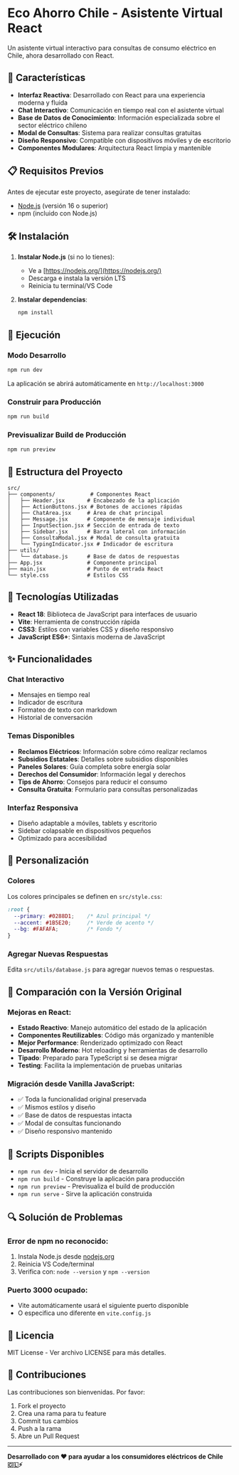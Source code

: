 # Eco Ahorro Chile - Asistente Virtual React

Un asistente virtual interactivo para consultas de consumo eléctrico en Chile, ahora desarrollado con React.

## 🚀 Características

- **Interfaz Reactiva**: Desarrollado con React para una experiencia moderna y fluida
- **Chat Interactivo**: Comunicación en tiempo real con el asistente virtual
- **Base de Datos de Conocimiento**: Información especializada sobre el sector eléctrico chileno
- **Modal de Consultas**: Sistema para realizar consultas gratuitas
- **Diseño Responsivo**: Compatible con dispositivos móviles y de escritorio
- **Componentes Modulares**: Arquitectura React limpia y mantenible

## 📋 Requisitos Previos

Antes de ejecutar este proyecto, asegúrate de tener instalado:

- [Node.js](https://nodejs.org/) (versión 16 o superior)
- npm (incluido con Node.js)

## 🛠️ Instalación

1. **Instalar Node.js** (si no lo tienes):
   - Ve a [https://nodejs.org/](https://nodejs.org/)
   - Descarga e instala la versión LTS
   - Reinicia tu terminal/VS Code

2. **Instalar dependencias**:
   ```bash
   npm install
   ```

## 🎯 Ejecución

### Modo Desarrollo
```bash
npm run dev
```
La aplicación se abrirá automáticamente en `http://localhost:3000`

### Construir para Producción
```bash
npm run build
```

### Previsualizar Build de Producción
```bash
npm run preview
```

## 📁 Estructura del Proyecto

```
src/
├── components/           # Componentes React
│   ├── Header.jsx       # Encabezado de la aplicación
│   ├── ActionButtons.jsx # Botones de acciones rápidas
│   ├── ChatArea.jsx     # Área de chat principal
│   ├── Message.jsx      # Componente de mensaje individual
│   ├── InputSection.jsx # Sección de entrada de texto
│   ├── Sidebar.jsx      # Barra lateral con información
│   ├── ConsultaModal.jsx # Modal de consulta gratuita
│   └── TypingIndicator.jsx # Indicador de escritura
├── utils/
│   └── database.js      # Base de datos de respuestas
├── App.jsx              # Componente principal
├── main.jsx             # Punto de entrada React
└── style.css            # Estilos CSS
```

## 🔧 Tecnologías Utilizadas

- **React 18**: Biblioteca de JavaScript para interfaces de usuario
- **Vite**: Herramienta de construcción rápida
- **CSS3**: Estilos con variables CSS y diseño responsivo
- **JavaScript ES6+**: Sintaxis moderna de JavaScript

## ✨ Funcionalidades

### Chat Interactivo
- Mensajes en tiempo real
- Indicador de escritura
- Formateo de texto con markdown
- Historial de conversación

### Temas Disponibles
- **Reclamos Eléctricos**: Información sobre cómo realizar reclamos
- **Subsidios Estatales**: Detalles sobre subsidios disponibles
- **Paneles Solares**: Guía completa sobre energía solar
- **Derechos del Consumidor**: Información legal y derechos
- **Tips de Ahorro**: Consejos para reducir el consumo
- **Consulta Gratuita**: Formulario para consultas personalizadas

### Interfaz Responsiva
- Diseño adaptable a móviles, tablets y escritorio
- Sidebar colapsable en dispositivos pequeños
- Optimizado para accesibilidad

## 🎨 Personalización

### Colores
Los colores principales se definen en `src/style.css`:
```css
:root {
  --primary: #0288D1;    /* Azul principal */
  --accent: #1B5E20;     /* Verde de acento */
  --bg: #FAFAFA;         /* Fondo */
}
```

### Agregar Nuevas Respuestas
Edita `src/utils/database.js` para agregar nuevos temas o respuestas.

## 🚀 Comparación con la Versión Original

### Mejoras en React:
- **Estado Reactivo**: Manejo automático del estado de la aplicación
- **Componentes Reutilizables**: Código más organizado y mantenible
- **Mejor Performance**: Renderizado optimizado con React
- **Desarrollo Moderno**: Hot reloading y herramientas de desarrollo
- **Tipado**: Preparado para TypeScript si se desea migrar
- **Testing**: Facilita la implementación de pruebas unitarias

### Migración desde Vanilla JavaScript:
- ✅ Toda la funcionalidad original preservada
- ✅ Mismos estilos y diseño
- ✅ Base de datos de respuestas intacta
- ✅ Modal de consultas funcionando
- ✅ Diseño responsivo mantenido

## 📝 Scripts Disponibles

- `npm run dev` - Inicia el servidor de desarrollo
- `npm run build` - Construye la aplicación para producción
- `npm run preview` - Previsualiza el build de producción
- `npm run serve` - Sirve la aplicación construida

## 🔍 Solución de Problemas

### Error de npm no reconocido:
1. Instala Node.js desde [nodejs.org](https://nodejs.org/)
2. Reinicia VS Code/terminal
3. Verifica con: `node --version` y `npm --version`

### Puerto 3000 ocupado:
- Vite automáticamente usará el siguiente puerto disponible
- O especifica uno diferente en `vite.config.js`

## 📄 Licencia

MIT License - Ver archivo LICENSE para más detalles.

## 👥 Contribuciones

Las contribuciones son bienvenidas. Por favor:
1. Fork el proyecto
2. Crea una rama para tu feature
3. Commit tus cambios
4. Push a la rama
5. Abre un Pull Request

---

**Desarrollado con ❤️ para ayudar a los consumidores eléctricos de Chile 🇨🇱⚡**